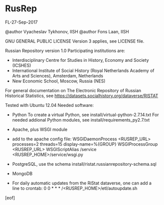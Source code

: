 RusRep
======

FL-27-Sep-2017

@author Vyacheslav Tykhonov, IISH
@author Fons Laan, IISH

GNU GENERAL PUBLIC LICENSE Version 3 applies, see LICENSE file. 

Russian Repository version 1.0
Participating institutions are:
- Interdisciplinary Centre for Studies in History, Economy and Society (ICSHES)
- International Institute of Social History (Royal Netherlands Academy of Arts and Sciences), Amsterdam, Netherlands
- New Economic School, Moscow, Russia (NES)

For general documentation on The Electronic Repository of Russian Historical Statistics, 
see https://datasets.socialhistory.org/dataverse/RISTAT

Tested with Ubuntu 12.04
Needed software:
- Python
    To create a virtual Python, see install/virtual-python-2.7.14.txt
    For needed addional Python modules, see install/requirements_py2.7.txt

- Apache, plus WSGI module
- add to the apache config file:
    WSGIDaemonProcess <RUSREP_URL> processes=2 threads=15 display-name=%{GROUP}
    WSGIProcessGroup <RUSREP_URL>
    WSGIScriptAlias /service <RUSREP_HOME>/service/wsgi.py

- PostgreSQL, use the schema install/ristat.russianrepository-schema.sql

- MongoDB

- For daily automatic updates from the RiStat dataverse, one can add a line to crontab:
  0 0 * * * /<RUSREP_HOME>/etl/autoupdate.sh

[eof]
